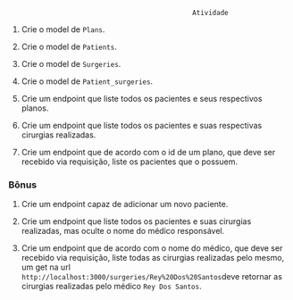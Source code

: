                                                   Atividade


1. Crie o model de `Plans`.

2. Crie o model de `Patients`.

3. Crie o model de `Surgeries`.

4. Crie o model de `Patient_surgeries`.

5. Crie um endpoint que liste todos os pacientes e seus respectivos planos.

6. Crie um endpoint que liste todos os pacientes e suas respectivas cirurgias realizadas.

7. Crie um endpoint que de acordo com o id de um plano, que deve ser recebido via requisição, liste os pacientes que o possuem.

### Bônus

1. Crie um endpoint capaz de adicionar um novo paciente.

2. Crie um endpoint que liste todos os pacientes e suas cirurgias realizadas, mas oculte o nome do médico responsável.

3. Crie um endpoint que de acordo com o nome do médico, que deve ser recebido via requisição, liste todas as cirurgias realizadas pelo mesmo, um get na url `http://localhost:3000/surgeries/Rey%20Dos%20Santos`deve retornar as cirurgias realizadas pelo médico `Rey Dos Santos`.
